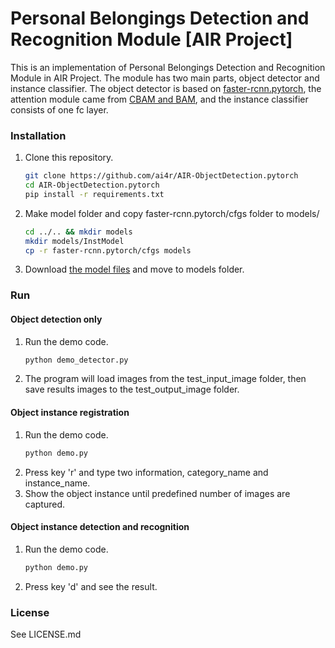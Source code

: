 # Personal Belongings Detection and Recognition Module [AIR Project]

This is an implementation of Personal Belongings Detection and Recognition Module in AIR Project.
The module has two main parts, object detector and instance classifier.
The object detector is based on [faster-rcnn.pytorch](https://github.com/jwyang/faster-rcnn.pytorch), the attention module came from 
 [CBAM and BAM](https://github.com/Jongchan/attention-module), and the instance classifier consists of one fc layer. 

### Installation

1. Clone this repository.
    ```bash
    git clone https://github.com/ai4r/AIR-ObjectDetection.pytorch
    cd AIR-ObjectDetection.pytorch
    pip install -r requirements.txt
    ```

2. Make model folder and copy faster-rcnn.pytorch/cfgs folder to models/
    ```bash
    cd ../.. && mkdir models
    mkdir models/InstModel
    cp -r faster-rcnn.pytorch/cfgs models
    ```

3. Download [the model files](https://drive.google.com/drive/folders/1aKOKMjdFcnGWdZo_VywG9pwlRyiUCodc) and move to models folder.
   
   
### Run
#### Object detection only

1. Run the demo code.
   ```bash
   python demo_detector.py
   ```
2. The program will load images from the test_input_image folder, then save results images to the test_output_image folder.

#### Object instance registration

1. Run the demo code.
   ```bash
   python demo.py
   ```
2. Press key 'r' and type two information, category_name and instance_name. 
3. Show the object instance until predefined number of images are captured. 
   
#### Object instance detection and recognition
1. Run the demo code.
   ```bash
   python demo.py
   ```
2. Press key 'd' and see the result.

### License
See LICENSE.md
